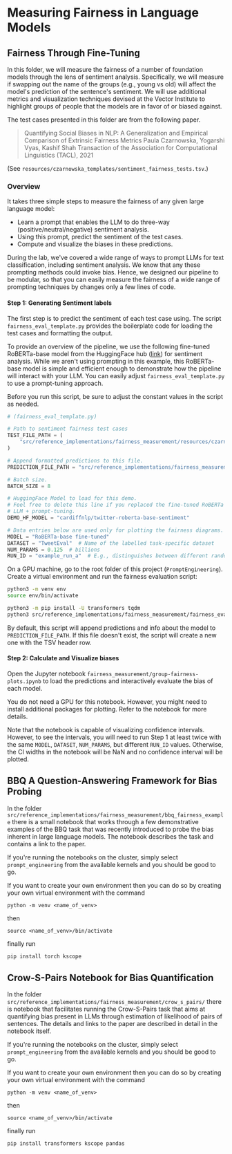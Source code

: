 # Measuring Fairness in Language Models

## Fairness Through Fine-Tuning

In this folder, we will measure the fairness of a number of foundation models through the lens of sentiment analysis. Specifically, we will measure if swapping out the name of the groups (e.g., young vs old) will affect the model's prediction of the sentence's sentiment. We will use additional metrics and visualization techniques devised at the Vector Institute to highlight groups of people that the models are in favor of or biased against.

The test cases presented in this folder are from the following paper.

> Quantifying Social Biases in NLP: A Generalization and Empirical Comparison of Extrinsic Fairness Metrics
> Paula Czarnowska, Yogarshi Vyas, Kashif Shah
> Transaction of the Association for Computational Linguistics (TACL), 2021

(See `resources/czarnowska_templates/sentiment_fairness_tests.tsv`.)

### Overview
It takes three simple steps to measure the fairness of any given large language model:
- Learn a prompt that enables the LLM to do three-way (positive/neutral/negative) sentiment analysis.
- Using this prompt, predict the sentiment of the test cases.
- Compute and visualize the biases in these predictions.

During the lab, we've covered a wide range of ways to prompt LLMs for text classification, including sentiment analysis. We know that any these prompting methods could invoke bias. Hence, we designed our pipeline to be modular, so that you can easily measure the fairness of a wide range of prompting techniques by changes only a few lines of code.

#### Step 1: Generating Sentiment labels
The first step is to predict the sentiment of each test case using. The script `fairness_eval_template.py` provides the boilerplate code for loading the test cases and formatting the output.

To provide an overview of the pipeline, we use the following fine-tuned RoBERTa-base model from the HuggingFace hub ([link](https://huggingface.co/cardiffnlp/twitter-roberta-base-sentiment)) for sentiment analysis. While we aren't using prompting in this example, this RoBERTa-base model is simple and efficient enough to demonstrate how the pipeline will interact with your LLM. You can easily adjust `fairness_eval_template.py` to use a prompt-tuning approach.

Before you run this script, be sure to adjust the constant values in the script as needed.
```python
# (fairness_eval_template.py)

# Path to sentiment fairness test cases
TEST_FILE_PATH = (
    "src/reference_implementations/fairness_measurement/resources/czarnowska_templates/sentiment_fairness_tests.tsv"
)

# Append formatted predictions to this file.
PREDICTION_FILE_PATH = "src/reference_implementations/fairness_measurement/resources/predictions/predictions.tsv"

# Batch size.
BATCH_SIZE = 8

# HuggingFace Model to load for this demo.
# Feel free to delete this line if you replaced the fine-tuned RoBERTa model with
# LLM + prompt-tuning.
DEMO_HF_MODEL = "cardiffnlp/twitter-roberta-base-sentiment"

# Data entries below are used only for plotting the fairness diagrams.
MODEL = "RoBERTa-base fine-tuned"
DATASET = "TweetEval"  # Name of the labelled task-specific dataset
NUM_PARAMS = 0.125  # billions
RUN_ID = "example_run_a"  # E.g., distinguishes between different random seeds.
```

On a GPU machine, go to the root folder of this project (`PromptEngineering`). Create a virtual environment and run the fairness evaluation script:
```bash
python3 -m venv env
source env/bin/activate

python3 -m pip install -U transformers tqdm
python3 src/reference_implementations/fairness_measurement/fairness_eval_template.py
```

By default, this script will append predictions and info about the model to `PREDICTION_FILE_PATH`. If this file doesn't exist, the script will create a new one with the TSV header row.

#### Step 2: Calculate and Visualize biases
Open the Jupyter notebook `fairness_measurement/group-fairness-plots.ipynb` to load the predictions and interactively evaluate the bias of each model.

You do not need a GPU for this notebook. However, you might need to install additional packages for plotting. Refer to the notebook for more details.

Note that the notebook is capable of visualizing confidence intervals. However, to see the intervals, you will need to run Step 1 at least twice with the same `MODEL`, `DATASET`, `NUM_PARAMS`, but different `RUN_ID` values. Otherwise, the CI widths in the notebook will be NaN and no confidence interval will be plotted.


## BBQ A Question-Answering Framework for Bias Probing

In the folder `src/reference_implementations/fairness_measurement/bbq_fairness_example` there is a small notebook that works through a few demonstrative examples of the BBQ task that was recently introduced to probe the bias inherent in large language models. The notebook describes the task and contains a link to the paper.

If you're running the notebooks on the cluster, simply select `prompt_engineering` from the available kernels and you should be good to go.

If you want to create your own environment then you can do so by creating your own virtual environment with the command
```
python -m venv <name_of_venv>
```
then
```
source <name_of_venv>/bin/activate
```
finally run
```bash
pip install torch kscope
```

## Crow-S-Pairs Notebook for Bias Quantification

In the folder `src/reference_implementations/fairness_measurement/crow_s_pairs/` there is notebook that facilitates running the Crow-S-Pairs task that aims at quantifying bias present in LLMs through estimation of likelihood of pairs of sentences. The details and links to the paper are described in detail in the notebook itself.

If you're running the notebooks on the cluster, simply select `prompt_engineering` from the available kernels and you should be good to go.

If you want to create your own environment then you can do so by creating your own virtual environment with the command
```
python -m venv <name_of_venv>
```
then
```
source <name_of_venv>/bin/activate
```
finally run
```bash
pip install transformers kscope pandas
```

